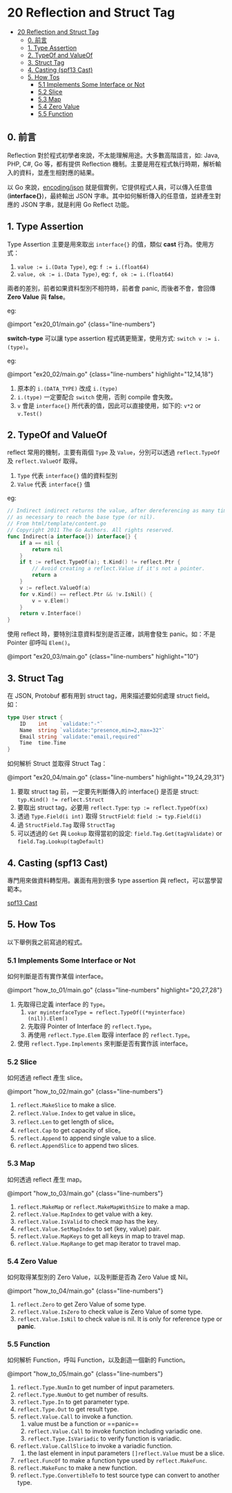 # 20 Reflection and Struct Tag


<!-- @import "[TOC]" {cmd="toc" depthFrom=1 depthTo=3 orderedList=false} -->

<!-- code_chunk_output -->

- [20 Reflection and Struct Tag](#20-reflection-and-struct-tag)
  - [0. 前言](#0-前言)
  - [1. Type Assertion](#1-type-assertion)
  - [2. TypeOf and ValueOf](#2-typeof-and-valueof)
  - [3. Struct Tag](#3-struct-tag)
  - [4. Casting (spf13 Cast)](#4-casting-spf13-cast)
  - [5. How Tos](#5-how-tos)
    - [5.1 Implements Some Interface or Not](#51-implements-some-interface-or-not)
    - [5.2 Slice](#52-slice)
    - [5.3 Map](#53-map)
    - [5.4 Zero Value](#54-zero-value)
    - [5.5 Function](#55-function)

<!-- /code_chunk_output -->

## 0. 前言

Reflection 對於程式初學者來說，不太能理解用途。大多數高階語言，如: Java, PHP, C#, Go 等，都有提供 Reflection 機制。主要是用在程式執行時期，解析輸入的資料，並產生相對應的結果。

以 Go 來說，[encoding/json](https://pkg.go.dev/encoding/json) 就是個實例，它提供程式人員，可以傳入任意值 (__interface{}__)，最終輸出 JSON 字串。其中如何解析傳入的任意值，並終產生對應的 JSON 字串，就是利用 Go Reflect 功能。

## 1. Type Assertion

Type Assertion 主要是用來取出 `interface{}` 的值，類似 __cast__ 行為。使用方式：

1. `value := i.(Data Type)`, eg: `f := i.(float64)`
1. `value, ok := i.(Data Type)`, eg: `f, ok := i.(float64)`

兩者的差別，前者如果資料型別不相符時，前者會 panic, 而後者不會，會回傳 __Zero Value__ 與 __false__。

eg:

@import "ex20_01/main.go" {class="line-numbers"}

__switch-type__ 可以讓 type assertion 程式碼更簡潔，使用方式: `switch v := i.(type)`。

eg:

@import "ex20_02/main.go" {class="line-numbers" highlight="12,14,18"}

1. 原本的 `i.(DATA_TYPE)` 改成 `i.(type)`
1. `i.(type)` 一定要配合 `switch` 使用，否則 compile 會失敗。
1. `v` 會是 `interface{}` 所代表的值，因此可以直接使用，如下的: `v*2` or `v.Test()`

## 2. TypeOf and ValueOf

reflect 常用的機制，主要有兩個 `Type` 及 `Value`，分別可以透過 `reflect.TypeOf` 及 `reflect.ValueOf` 取得。

1. `Type` 代表 `interface{}` 值的資料型別
1. `Value` 代表 `interface{}` 值

eg:

```go {.line-numbers}
// Indirect indirect returns the value, after dereferencing as many times
// as necessary to reach the base type (or nil).
// From html/template/content.go
// Copyright 2011 The Go Authors. All rights reserved.
func Indirect(a interface{}) interface{} {
    if a == nil {
        return nil
    }
    if t := reflect.TypeOf(a); t.Kind() != reflect.Ptr {
        // Avoid creating a reflect.Value if it's not a pointer.
        return a
    }
    v := reflect.ValueOf(a)
    for v.Kind() == reflect.Ptr && !v.IsNil() {
        v = v.Elem()
    }
    return v.Interface()
}
```

使用 reflect 時，要特別注意資料型別是否正確，誤用會發生 panic。如：不是 Pointer 卻呼叫 `Elem()`。

@import "ex20_03/main.go" {class="line-numbers" highlight="10"}

## 3. Struct Tag

在 JSON, Protobuf 都有用到 struct tag，用來描述要如何處理 struct field。如：

```go {.line-numbers}
type User struct {
    ID    int    `validate:"-"`
    Name  string `validate:"presence,min=2,max=32"`
    Email string `validate:"email,required"`
    Time  time.Time
}
```

如何解析 Struct 並取得 Struct Tag：

@import "ex20_04/main.go" {class="line-numbers" highlight="19,24,29,31"}


1. 要取 struct tag 前，一定要先判斷傳入的 interface{} 是否是 struct: `typ.Kind() != reflect.Struct`
1. 要取出 struct tag，必要用 `reflect.Type`: `typ := reflect.TypeOf(xx)`
1. 透過 `Type.Field(i int)` 取得 `StructField`: `field := typ.Field(i)`
1. 過 `StructField.Tag` 取得 `StructTag`
1. 可以透過的 `Get` 與 `Lookup` 取得當初的設定: `field.Tag.Get(tagValidate)` or `field.Tag.Lookup(tagDefault)`

## 4. Casting (spf13 Cast)

專門用來做資料轉型用。裏面有用到很多 type assertion 與 reflect，可以當學習範本。

[spf13 Cast](https://github.com/spf13/cast)

## 5. How Tos

以下舉例我之前寫過的程式。
### 5.1 Implements Some Interface or Not

如何判斷是否有實作某個 interface。

@import "how_to_01/main.go" {class="line-numbers" highlight="20,27,28"}

1. 先取得已定義 interface 的 `Type`。
    1. `var myinterfaceType = reflect.TypeOf((*myinterface)(nil)).Elem()`
    1. 先取得 Pointer of Interface 的 `reflect.Type`。
    1. 再使用 `reflect.Type.Elem` 取得 interface 的 `reflect.Type`。
1. 使用 `reflect.Type.Implements` 來判斷是否有實作該 interface。

### 5.2 Slice

如何透過 reflect 產生 slice。

@import "how_to_02/main.go" {class="line-numbers"}

1. `reflect.MakeSlice` to make a slice.
1. `reflect.Value.Index` to get value in slice。
1. `reflect.Len` to get length of slice。
1. `reflect.Cap` to get capacity of slice。
1. `reflect.Append` to append single value to a slice.
1. `reflect.AppendSlice` to append two slices.

### 5.3 Map

如何透過 reflect 產生 map。

@import "how_to_03/main.go" {class="line-numbers"}

1. `reflect.MakeMap` or `reflect.MakeMapWithSize` to make a map.
1. `reflect.Value.MapIndex` to get value with a key.
1. `reflect.Value.IsValid` to check map has the key.
1. `reflect.Value.SetMapIndex` to set (key, value) pair.
1. `reflect.Value.MapKeys` to get all keys in map to travel map.
1. `reflect.Value.MapRange` to get map iterator to travel map.

### 5.4 Zero Value

如何取得某型別的 Zero Value，以及判斷是否為 Zero Value 或 Nil。

@import "how_to_04/main.go" {class="line-numbers"}

1. `reflect.Zero` to get Zero Value of some type.
1. `reflect.Value.IsZero` to check value is Zero Value of some type.
1. `reflect.Value.IsNil` to check value is nil. It is only for reference type or **panic**.

### 5.5 Function

如何解析 Function，呼叫 Function，以及創造一個新的 Function。

@import "how_to_05/main.go" {class="line-numbers"}

1. `reflect.Type.NumIn` to get number of input parameters.
1. `reflect.Type.NumOut` to get number of results.
1. `reflect.Type.In` to get parameter type.
1. `reflect.Type.Out` to get result type.
1. `reflect.Value.Call` to invoke a function.
    1. value must be a function or ==panic==
    1. `reflect.Value.Call` to invoke function including variadic one.
    1. `reflect.Type.IsVariadic` to verify function is variadic.
1. `reflect.Value.CallSlice` to invoke a variadic function.
    1. the last element in input parameters `[]reflect.Value` must be a slice.
1. `reflect.FuncOf` to make a function type used by `reflect.MakeFunc`.
1. `reflect.MakeFunc` to make a new function.
1. `reflect.Type.ConvertibleTo` to test source type can convert to another type.
